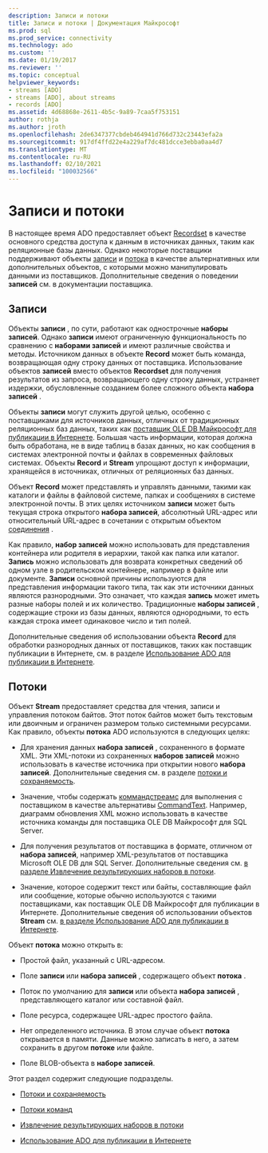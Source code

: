 ```yaml
---
description: Записи и потоки
title: Записи и потоки | Документация Майкрософт
ms.prod: sql
ms.prod_service: connectivity
ms.technology: ado
ms.custom: ''
ms.date: 01/19/2017
ms.reviewer: ''
ms.topic: conceptual
helpviewer_keywords:
- streams [ADO]
- streams [ADO], about streams
- records [ADO]
ms.assetid: 4d68868e-2611-4b5c-9a89-7caa5f753151
author: rothja
ms.author: jroth
ms.openlocfilehash: 2de6347377cbdeb464941d766d732c23443efa2a
ms.sourcegitcommit: 917df4ffd22e4a229af7dc481dcce3ebba0aa4d7
ms.translationtype: MT
ms.contentlocale: ru-RU
ms.lasthandoff: 02/10/2021
ms.locfileid: "100032566"
---
```

# <a name="records-and-streams"></a>Записи и потоки
В настоящее время ADO предоставляет объект [Recordset](../../../ado/reference/ado-api/recordset-object-ado.md) в качестве основного средства доступа к данным в источниках данных, таким как реляционные базы данных. Однако некоторые поставщики поддерживают объекты [записи](../../../ado/reference/ado-api/record-object-ado.md) и [потока](../../../ado/reference/ado-api/stream-object-ado.md) в качестве альтернативных или дополнительных объектов, с которыми можно манипулировать данными из поставщиков. Дополнительные сведения о поведении **записей** см. в документации поставщика.  
  
## <a name="records"></a>Записи  
 Объекты **записи** , по сути, работают как однострочные **наборы записей**. Однако **записи** имеют ограниченную функциональность по сравнению с **наборами записей** и имеют различные свойства и методы. Источником данных в объекте **Record** может быть команда, возвращающая одну строку данных от поставщика. Использование объектов **записей** вместо объектов **Recordset** для получения результатов из запроса, возвращающего одну строку данных, устраняет издержки, обусловленные созданием более сложного объекта **набора записей** .  
  
 Объекты **записи** могут служить другой целью, особенно с поставщиками для источников данных, отличных от традиционных реляционных баз данных, таких как [поставщик OLE DB Майкрософт для публикации в Интернете](../../../ado/guide/appendixes/microsoft-ole-db-provider-for-internet-publishing.md). Большая часть информации, которая должна быть обработана, не в виде таблиц в базах данных, но как сообщения в системах электронной почты и файлах в современных файловых системах. Объекты **Record** и **Stream** упрощают доступ к информации, хранящейся в источниках, отличных от реляционных баз данных.  
  
 Объект **Record** может представлять и управлять данными, такими как каталоги и файлы в файловой системе, папках и сообщениях в системе электронной почты. В этих целях источником **записи** может быть текущая строка открытого **набора записей**, абсолютный URL-адрес или относительный URL-адрес в сочетании с открытым объектом [соединения](../../../ado/reference/ado-api/connection-object-ado.md) .  
  
 Как правило, **набор записей** можно использовать для представления контейнера или родителя в иерархии, такой как папка или каталог. **Запись** можно использовать для возврата конкретных сведений об одном узле в родительском контейнере, например в файле или документе. **Записи** основной причины используются для представления информации такого типа, так как эти источники данных являются разнородными. Это означает, что каждая **запись** может иметь разные наборы полей и их количество. Традиционные **наборы записей** , содержащие строки из базы данных, являются однородными, то есть каждая строка имеет одинаковое число и тип полей.  
  
 Дополнительные сведения об использовании объекта **Record** для обработки разнородных данных от поставщиков, таких как поставщик публикации в Интернете, см. в разделе [Использование ADO для публикации в Интернете](../../../ado/guide/data/using-ado-for-internet-publishing.md).  
  
## <a name="streams"></a>Потоки  
 Объект **Stream** предоставляет средства для чтения, записи и управления потоком байтов. Этот поток байтов может быть текстовым или двоичным и ограничен размером только системными ресурсами. Как правило, объекты **потока** ADO используются в следующих целях:  
  
-   Для хранения данных **набора записей** , сохраненного в формате XML. Эти XML-потоки из сохраненных **наборов записей** можно использовать в качестве источника при открытии нового **набора записей**. Дополнительные сведения см. в разделе [потоки и сохраняемость](../../../ado/guide/data/streams-and-persistence.md).  
  
-   Значение, чтобы содержать [коммандстреамс](../../../ado/reference/ado-api/commandstream-property-ado.md) для выполнения с поставщиком в качестве альтернативы [CommandText](../../../ado/reference/ado-api/commandtext-property-ado.md). Например, диаграмм обновления XML можно использовать в качестве источника команды для поставщика OLE DB Майкрософт для SQL Server.  
  
-   Для получения результатов от поставщика в формате, отличном от **набора записей**, например XML-результатов от поставщика Microsoft OLE DB для SQL Server. Дополнительные сведения см. [в разделе Извлечение результирующих наборов в потоки](../../../ado/guide/data/retrieving-resultsets-into-streams.md).  
  
-   Значение, которое содержит текст или байты, составляющие файл или сообщение, которые обычно используются с такими поставщиками, как поставщик OLE DB Майкрософт для публикации в Интернете. Дополнительные сведения об использовании объектов **Stream** см. [в разделе Использование ADO для публикации в Интернете](../../../ado/guide/data/using-ado-for-internet-publishing.md).  
  
 Объект **потока** можно открыть в:  
  
-   Простой файл, указанный с URL-адресом.  
  
-   Поле **записи** или **набора записей** , содержащего объект **потока** .  
  
-   Поток по умолчанию для **записи** или объекта **набора записей** , представляющего каталог или составной файл.  
  
-   Поле ресурса, содержащее URL-адрес простого файла.  
  
-   Нет определенного источника. В этом случае объект **потока** открывается в памяти. Данные можно записать в него, а затем сохранить в другом **потоке** или файле.  
  
-   Поле BLOB-объекта в **наборе записей**.  
  
 Этот раздел содержит следующие подразделы.  
  
-   [Потоки и сохраняемость](../../../ado/guide/data/streams-and-persistence.md)  
  
-   [Потоки команд](../../../ado/guide/data/command-streams.md)  
  
-   [Извлечение результирующих наборов в потоки](../../../ado/guide/data/retrieving-resultsets-into-streams.md)  
  
-   [Использование ADO для публикации в Интернете](../../../ado/guide/data/using-ado-for-internet-publishing.md)
